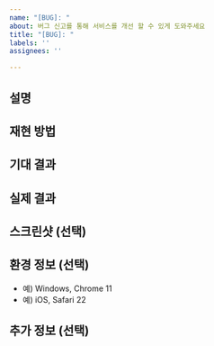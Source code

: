 ```yaml
---
name: "[BUG]: "
about: 버그 신고를 통해 서비스를 개선 할 수 있게 도와주세요
title: "[BUG]: "
labels: ''
assignees: ''

---
```


## 설명

## 재현 방법

## 기대 결과

## 실제 결과

## 스크린샷 (선택)

## 환경 정보 (선택)

- 예) Windows, Chrome 11
- 예) iOS, Safari 22

## 추가 정보 (선택)
